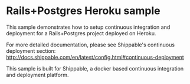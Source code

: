 Rails+Postgres Heroku sample
============================

This sample demonstrates how to setup continuous integration and deployment for a Rails+Postgres project deployed on Heroku.

For more detailed documentation, please see Shippable's continuous deployment section: http://docs.shippable.com/en/latest/config.html#continuous-deployment

This sample is built for Shippable, a docker based continuous integration and deployment platform.
